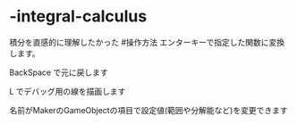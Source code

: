 # -integral-calculus
積分を直感的に理解したかった
#操作方法
 エンターキーで指定した関数に変換します。
 
 BackSpace で元に戻します
 
 L でデバッグ用の線を描画します

名前がMakerのGameObjectの項目で設定値(範囲や分解能など)を変更できます
